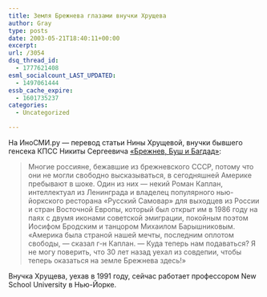 ```yaml
---
title: Земля Брежнева глазами внучки Хрущева
author: Gray
type: posts
date: 2003-05-21T18:40:11+00:00
excerpt:
url: /3054
dsq_thread_id:
  - 1777621408
esml_socialcount_LAST_UPDATED:
  - 1497061444
essb_cache_expire:
  - 1601735237
categories:
  - Uncategorized

---
```








На ИноСМИ.ру &#8212; перевод статьи Нины Хрущевой, внучки бывшего генсека КПСС Никиты Сергеевича <a href="http://www.inosmi.ru/stories/01/06/28/3008/180450.html" target="_blank">&#171;Брежнев, Буш и Багдад&#187;</a>:

> Многие россияне, бежавшие из брежневского СССР, потому что они не могли свободно высказываться, в сегодняшней Америке пребывают в шоке. Один из них &#8212; некий Роман Каплан, интеллектуал из Ленинграда и владелец популярного нью-йоркского ресторана &#171;Русский Самовар&#187; для выходцев из России и стран Восточной Европы, который был открыт им в 1986 году на паях с двумя иконами советской эмиграции, покойным поэтом Иосифом Бродским и танцором Михаилом Барышниковым. &#171;Америка была страной нашей мечты, последним оплотом свободы, &#8212; сказал г-н Каплан. &#8212; Куда теперь нам подаваться? Я не могу поверить, что 30 лет назад уехал из совдепии, чтобы теперь оказаться на земле Брежнева здесь!&#187; 

Внучка Хрущева, уехав в 1991 году, сейчас работает профессором New School University в Нью-Йорке.